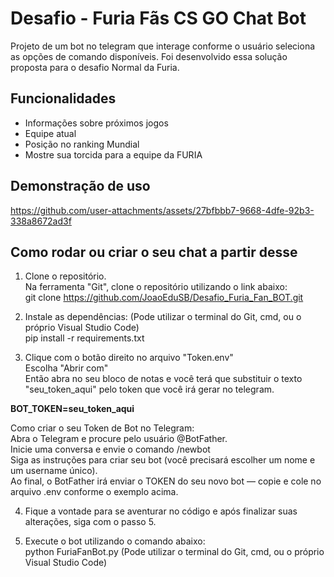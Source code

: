 # Desafio - Furia Fãs CS GO Chat Bot
Projeto de um bot no telegram que interage conforme o usuário seleciona as opções de comando disponíveis. Foi desenvolvido essa solução proposta para o desafio Normal da Furia.

## Funcionalidades
- Informações sobre próximos jogos
- Equipe atual 
- Posição no ranking Mundial
- Mostre sua torcida para a equipe da FURIA

## Demonstração de uso
https://github.com/user-attachments/assets/27bfbbb7-9668-4dfe-92b3-338a8672ad3f

## Como rodar ou criar o seu chat a partir desse
1. Clone o repositório. <br/>
Na ferramenta "Git", clone o repositório utilizando o link abaixo: <br/>
git clone https://github.com/JoaoEduSB/Desafio_Furia_Fan_BOT.git

2. Instale as dependências: (Pode utilizar o terminal do Git, cmd, ou o próprio Visual Studio Code)<br/>
pip install -r requirements.txt

3. Clique com o botão direito no arquivo "Token.env"<br/>
Escolha "Abrir com" <br/>
Então abra no seu bloco de notas e você terá que substituir o texto "seu_token_aqui" pelo token que você irá gerar no telegram.

**BOT_TOKEN=seu_token_aqui**

Como criar o seu Token de Bot no Telegram: <br/>
Abra o Telegram e procure pelo usuário @BotFather. <br/>
Inicie uma conversa e envie o comando /newbot <br/>
Siga as instruções para criar seu bot (você precisará escolher um nome e um username único).<br/>
Ao final, o BotFather irá enviar o TOKEN do seu novo bot — copie e cole no arquivo .env conforme o exemplo acima.

4. Fique a vontade para se aventurar no código e após finalizar suas alterações, siga com o passo 5.

5. Execute o bot utilizando o comando abaixo:<br/>
python FuriaFanBot.py (Pode utilizar o terminal do Git, cmd, ou o próprio Visual Studio Code)

